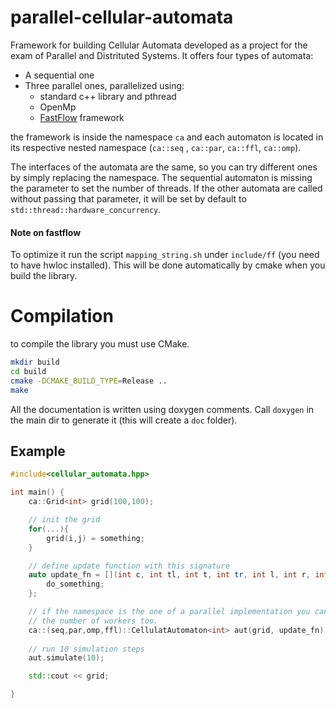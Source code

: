 # parallel-cellular-automata

Framework for building Cellular Automata developed as a project for the exam of Parallel and Distrituted Systems.
It offers four types of automata:
* A sequential one
* Three parallel ones, parallelized using:
    * standard c++ library and pthread
    * OpenMp
    * [FastFlow](https://github.com/fastflow/fastflow) framework

the framework is inside the namespace `ca` and each automaton is located in its respective nested namespace (`ca::seq` , `ca::par`, `ca::ffl`, `ca::omp`).

The interfaces of the automata are the same, so you can try different ones by simply replacing the namespace.
The sequential automaton is missing the parameter to set the number of threads. If the other automata are called without passing that parameter, it will be set by default to `std::thread::hardware_concurrency`.

#### Note on fastflow
To optimize it run the script `mapping_string.sh` under `include/ff` (you need to have hwloc installed).
This will be done automatically by cmake when you build the library.
# Compilation
to compile the library you must use CMake.

```bash
mkdir build
cd build
cmake -DCMAKE_BUILD_TYPE=Release ..
make
```

All the documentation is written using doxygen comments. Call `doxygen` in the main dir to generate it (this will create a `doc` folder).

## Example
```c++
#include<cellular_automata.hpp>

int main() {
    ca::Grid<int> grid(100,100);

    // init the grid
    for(...){
        grid(i,j) = something;
    }

    // define update function with this signature
    auto update_fn = [](int c, int tl, int t, int tr, int l, int r, int bl, int b, int br) {
        do_something;
    };

    // if the namespace is the one of a parallel implementation you can pass
    // the number of workers too.
    ca::(seq,par,omp,ffl)::CellulatAutomaton<int> aut(grid, update_fn);
    
    // run 10 simulation steps
    aut.simulate(10);

    std::cout << grid;

}
```